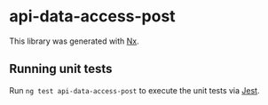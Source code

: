 # api-data-access-post

This library was generated with [Nx](https://nx.dev).

## Running unit tests

Run `ng test api-data-access-post` to execute the unit tests via [Jest](https://jestjs.io).
